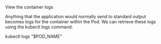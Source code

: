 View the container logs

Anything that the application would normally send to standard output becomes logs for the container within the Pod. We can retrieve these logs using the kubectl logs command:

kubectl logs "$POD_NAME"